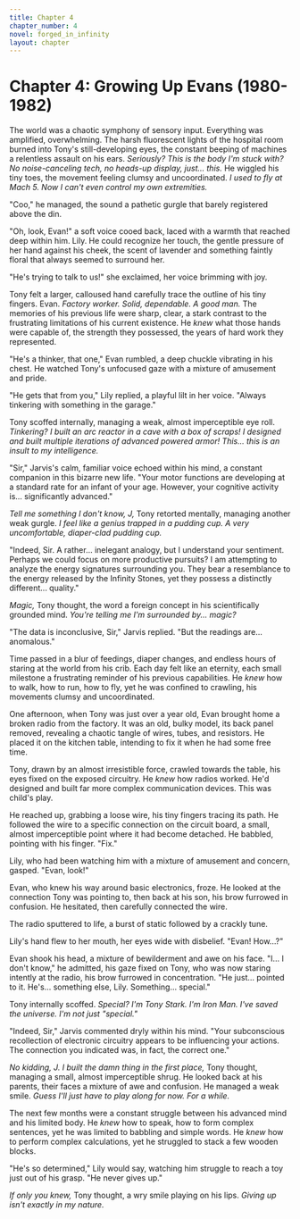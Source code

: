 ```yaml
---
title: Chapter 4
chapter_number: 4
novel: forged_in_infinity
layout: chapter
---
```


# **Chapter 4: Growing Up Evans (1980-1982)**

The world was a chaotic symphony of sensory input. Everything was
amplified, overwhelming. The harsh fluorescent lights of the hospital
room burned into Tony's still-developing eyes, the constant beeping of
machines a relentless assault on his ears. *Seriously? This is the body
I'm stuck with? No noise-canceling tech, no heads-up display, just...
this.* He wiggled his tiny toes, the movement feeling clumsy and
uncoordinated. *I used to fly at Mach 5. Now I can't even control my own
extremities.*

"Coo," he managed, the sound a pathetic gurgle that barely registered
above the din.

"Oh, look, Evan!" a soft voice cooed back, laced with a warmth that
reached deep within him. Lily. He could recognize her touch, the gentle
pressure of her hand against his cheek, the scent of lavender and
something faintly floral that always seemed to surround her.

"He's trying to talk to us!" she exclaimed, her voice brimming with joy.

Tony felt a larger, calloused hand carefully trace the outline of his
tiny fingers. Evan. *Factory worker. Solid, dependable. A good man.* The
memories of his previous life were sharp, clear, a stark contrast to the
frustrating limitations of his current existence. He *knew* what those
hands were capable of, the strength they possessed, the years of hard
work they represented.

"He's a thinker, that one," Evan rumbled, a deep chuckle vibrating in
his chest. He watched Tony's unfocused gaze with a mixture of amusement
and pride.

"He gets that from you," Lily replied, a playful lilt in her voice.
"Always tinkering with something in the garage."

Tony scoffed internally, managing a weak, almost imperceptible eye roll.
*Tinkering? I built an arc reactor in a cave with a box of scraps! I
designed and built multiple iterations of advanced powered armor!
This... this is an insult to my intelligence.*

"Sir," Jarvis's calm, familiar voice echoed within his mind, a constant
companion in this bizarre new life. "Your motor functions are developing
at a standard rate for an infant of your age. However, your cognitive
activity is... significantly advanced."

*Tell me something I don't know, J,* Tony retorted mentally, managing
another weak gurgle. *I feel like a genius trapped in a pudding cup. A
very uncomfortable, diaper-clad pudding cup.*

"Indeed, Sir. A rather... inelegant analogy, but I understand your
sentiment. Perhaps we could focus on more productive pursuits? I am
attempting to analyze the energy signatures surrounding you. They bear a
resemblance to the energy released by the Infinity Stones, yet they
possess a distinctly different... quality."

*Magic,* Tony thought, the word a foreign concept in his scientifically
grounded mind. *You're telling me I'm surrounded by... magic?*

"The data is inconclusive, Sir," Jarvis replied. "But the readings
are... anomalous."

Time passed in a blur of feedings, diaper changes, and endless hours of
staring at the world from his crib. Each day felt like an eternity, each
small milestone a frustrating reminder of his previous capabilities. He
*knew* how to walk, how to run, how to fly, yet he was confined to
crawling, his movements clumsy and uncoordinated.

One afternoon, when Tony was just over a year old, Evan brought home a
broken radio from the factory. It was an old, bulky model, its back
panel removed, revealing a chaotic tangle of wires, tubes, and
resistors. He placed it on the kitchen table, intending to fix it when
he had some free time.

Tony, drawn by an almost irresistible force, crawled towards the table,
his eyes fixed on the exposed circuitry. He *knew* how radios worked.
He'd designed and built far more complex communication devices. This was
child's play.

He reached up, grabbing a loose wire, his tiny fingers tracing its path.
He followed the wire to a specific connection on the circuit board, a
small, almost imperceptible point where it had become detached. He
babbled, pointing with his finger. "Fix."

Lily, who had been watching him with a mixture of amusement and concern,
gasped. "Evan, look!"

Evan, who knew his way around basic electronics, froze. He looked at the
connection Tony was pointing to, then back at his son, his brow furrowed
in confusion. He hesitated, then carefully connected the wire.

The radio sputtered to life, a burst of static followed by a crackly
tune.

Lily's hand flew to her mouth, her eyes wide with disbelief. "Evan!
How...?"

Evan shook his head, a mixture of bewilderment and awe on his face.
"I... I don't know," he admitted, his gaze fixed on Tony, who was now
staring intently at the radio, his brow furrowed in concentration. "He
just... pointed to it. He's... something else, Lily. Something...
special."

Tony internally scoffed. *Special? I'm Tony Stark. I'm Iron Man. I've
saved the universe. I'm not just "special."*

"Indeed, Sir," Jarvis commented dryly within his mind. "Your
subconscious recollection of electronic circuitry appears to be
influencing your actions. The connection you indicated was, in fact, the
correct one."

*No kidding, J. I built the damn thing in the first place,* Tony
thought, managing a small, almost imperceptible shrug. He looked back at
his parents, their faces a mixture of awe and confusion. He managed a
weak smile. *Guess I'll just have to play along for now. For a while.*

The next few months were a constant struggle between his advanced mind
and his limited body. He *knew* how to speak, how to form complex
sentences, yet he was limited to babbling and simple words. He *knew*
how to perform complex calculations, yet he struggled to stack a few
wooden blocks.

"He's so determined," Lily would say, watching him struggle to reach a
toy just out of his grasp. "He never gives up."

*If only you knew,* Tony thought, a wry smile playing on his lips.
*Giving up isn't exactly in my nature.*
